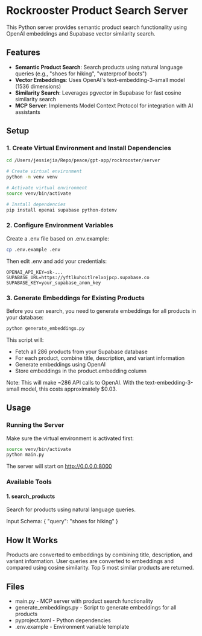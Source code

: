 # Rockrooster Product Search Server

This Python server provides semantic product search functionality using OpenAI embeddings and Supabase vector similarity search.

## Features

- **Semantic Product Search**: Search products using natural language queries (e.g., "shoes for hiking", "waterproof boots")
- **Vector Embeddings**: Uses OpenAI's text-embedding-3-small model (1536 dimensions)
- **Similarity Search**: Leverages pgvector in Supabase for fast cosine similarity search
- **MCP Server**: Implements Model Context Protocol for integration with AI assistants

## Setup

### 1. Create Virtual Environment and Install Dependencies

```bash
cd /Users/jessiejia/Repo/peace/gpt-app/rockrooster/server

# Create virtual environment
python -m venv venv

# Activate virtual environment
source venv/bin/activate

# Install dependencies
pip install openai supabase python-dotenv
```

### 2. Configure Environment Variables

Create a .env file based on .env.example:

```bash
cp .env.example .env
```

Then edit .env and add your credentials:

```env
OPENAI_API_KEY=sk-...
SUPABASE_URL=https://yftlkuhoitlrelxojpcp.supabase.co
SUPABASE_KEY=your_supabase_anon_key
```

### 3. Generate Embeddings for Existing Products

Before you can search, you need to generate embeddings for all products in your database:

```bash
python generate_embeddings.py
```

This script will:
- Fetch all 286 products from your Supabase database
- For each product, combine title, description, and variant information
- Generate embeddings using OpenAI
- Store embeddings in the product.embedding column

Note: This will make ~286 API calls to OpenAI. With the text-embedding-3-small model, this costs approximately $0.03.

## Usage

### Running the Server

Make sure the virtual environment is activated first:

```bash
source venv/bin/activate
python main.py
```

The server will start on http://0.0.0.0:8000

### Available Tools

#### 1. search_products

Search for products using natural language queries.

Input Schema:
{
  "query": "shoes for hiking"
}

## How It Works

Products are converted to embeddings by combining title, description, and variant information.
User queries are converted to embeddings and compared using cosine similarity.
Top 5 most similar products are returned.

## Files

- main.py - MCP server with product search functionality
- generate_embeddings.py - Script to generate embeddings for all products
- pyproject.toml - Python dependencies
- .env.example - Environment variable template
